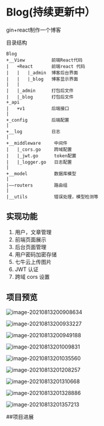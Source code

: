 #  Blog(持续更新中）

gin+react制作一个博客

目录结构

``` 
Blog
+__View   		 前端React代码
|	+React  	 前端react 代码
|	|	|_admin  博客后台界面
|	|	|_blog   博客显示界面
|   |
|	|_admin      打包后文件
|	|_blog       打包后文件
+_api
|	+v1          后端接口
|
+_config         后端配置
|
+__log           日志
|
+__middleware     中间件
|	|_cors.go     跨域配置
|	|_jwt.go      token配置
|	|_logger.go   日志配置
|
+__model  		  数据库模型
|
|——routers        路由组
|
|__utils          错误处理，模型检测等 
```

##  实现功能

1. 用户，文章管理
2. 前端页面展示
3. 后台页面管理
4. 用户密码加密存储
5. 七牛云上传图片
6. JWT 认证
7. 跨域 cors 设置

## 项目预览

![image-20210813200908634](http://qxb2o0r7y.hb-bkt.clouddn.com/Foq6RP9Jfc1T3pEqtR8cMmk6lz-P)

![image-20210813200933227](http://qxb2o0r7y.hb-bkt.clouddn.com/FqHH1uVrCkn01Vtg3-nNY_B-eAOe)

![image-20210813200949188](http://qxb2o0r7y.hb-bkt.clouddn.com/FvWKgXZkhPstBsRSy4MYsgAqxblH)

![image-20210813201009831](http://qxb2o0r7y.hb-bkt.clouddn.com/FsbcL6pBxGhe10nJ0g2QUZjPWWl2)

![image-20210813201035560](http://qxb2o0r7y.hb-bkt.clouddn.com/Fi4rKdaF4obFWHURPqHW9IYRVs6S)

![image-20210813201208257](http://qxb2o0r7y.hb-bkt.clouddn.com/Fiq0ULSDjqXCyDfr9Xg1Ght8MOFk)

![image-20210813201310668](http://qxb2o0r7y.hb-bkt.clouddn.com/FhG6sCAej_6S2Pv30_GtLIxSSMDq)

![image-20210813201328886](http://qxb2o0r7y.hb-bkt.clouddn.com/FhZV8VeCn4qdEEKU7our258uP5pk)

![image-20210813201357213](http://qxb2o0r7y.hb-bkt.clouddn.com/FpSpGEi-8EgsIahEoS3yqhWp_1Pt)



##项目进展
